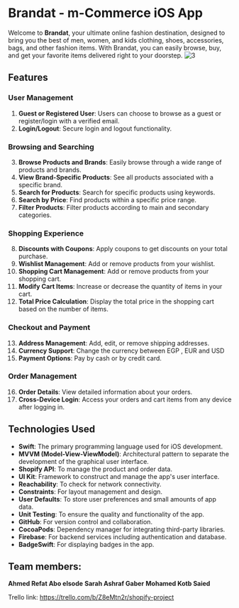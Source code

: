 # Brandat - m-Commerce iOS App
Welcome to **Brandat**, your ultimate online fashion destination, designed to bring you the best of men, women, and kids clothing, shoes, accessories, bags, and other fashion items. With Brandat, you can easily browse, buy, and get your favorite items delivered right to your doorstep.
![3](https://github.com/sarrahAshrraf/Shopify/assets/154979941/6abeda53-d473-495e-8e08-cab6c9dbf1dd)

## Features

### User Management
1. **Guest or Registered User**: Users can choose to browse as a guest or register/login with a verified email.
2. **Login/Logout**: Secure login and logout functionality.

### Browsing and Searching
3. **Browse Products and Brands**: Easily browse through a wide range of products and brands.
4. **View Brand-Specific Products**: See all products associated with a specific brand.
5. **Search for Products**: Search for specific products using keywords.
6. **Search by Price**: Find products within a specific price range.
7. **Filter Products**: Filter products according to main and secondary categories.

### Shopping Experience
8. **Discounts with Coupons**: Apply coupons to get discounts on your total purchase.
9. **Wishlist Management**: Add or remove products from your wishlist.
10. **Shopping Cart Management**: Add or remove products from your shopping cart.
11. **Modify Cart Items**: Increase or decrease the quantity of items in your cart.
12. **Total Price Calculation**: Display the total price in the shopping cart based on the number of items.

### Checkout and Payment
13. **Address Management**: Add, edit, or remove shipping addresses.
14. **Currency Support**: Change the currency between EGP , EUR and USD
15. **Payment Options**: Pay by cash or by credit card.

### Order Management
16. **Order Details**: View detailed information about your orders.
17. **Cross-Device Login**: Access your orders and cart items from any device after logging in.

## Technologies Used

- **Swift**: The primary programming language used for iOS development.
- **MVVM (Model-View-ViewModel)**: Architectural pattern to separate the development of the graphical user interface.
- **Shopify API**: To manage the product and order data.
- **UI Kit**: Framework to construct and manage the app's user interface.
- **Reachability**: To check for network connectivity.
- **Constraints**: For layout management and design.
- **User Defaults**: To store user preferences and small amounts of app data.
- **Unit Testing**: To ensure the quality and functionality of the app.
- **GitHub**: For version control and collaboration.
- **CocoaPods**: Dependency manager for integrating third-party libraries.
- **Firebase**: For backend services including authentication and database.
- **BadgeSwift**: For displaying badges in the app.

## Team members: 
**Ahmed Refat Abo elsode**
**Sarah Ashraf Gaber**
**Mohamed Kotb Saied**

Trello link: https://trello.com/b/Z8eMtn2r/shopify-project
